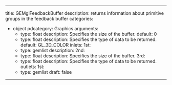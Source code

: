 
---
title: GEMglFeedbackBuffer
description: returns information about primitive groups in the feedback buffer
categories:
  - object
pdcategory: Graphics
arguments:
    - type: float
      description: Specifies the size of the buffer.
      default: 0
    - type: float
      description: Specifies the type of data to be returned.
      default: GL_3D_COLOR
inlets:
  1st:
    - type: gemlist
      description:
  2nd:
    - type: float
      description: Specifies the size of the buffer.
  3rd:
    - type: float
      description: Specifies the type of data to be returned.
outlets:
  1st:
    - type: gemlist
draft: false
---

